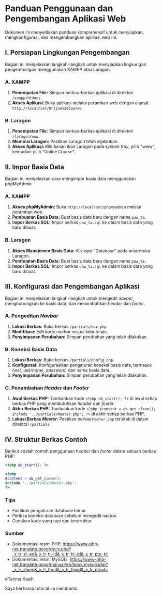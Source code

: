 # Panduan Penggunaan dan Pengembangan Aplikasi Web

Dokumen ini menyediakan panduan komprehensif untuk menyiapkan, mengkonfigurasi, dan mengembangkan aplikasi web ini.

## I. Persiapan Lingkungan Pengembangan

Bagian ini menjelaskan langkah-langkah untuk menyiapkan lingkungan pengembangan menggunakan XAMPP atau Laragon.

### A. XAMPP

1.  **Penempatan File:** Simpan berkas-berkas aplikasi di direktori `/xampp/htdocs`.
2.  **Akses Aplikasi:** Buka aplikasi melalui peramban web dengan alamat `http://localhost/Online%20Course`.

### B. Laragon

1.  **Penempatan File:** Simpan berkas-berkas aplikasi di direktori `/laragon/www`.
2.  **Memulai Laragon:** Pastikan Laragon telah dijalankan.
3.  **Akses Aplikasi:** Klik kanan ikon Laragon pada *system tray*, pilih "www", kemudian pilih "Online Course".

## II. Impor Basis Data

Bagian ini menjelaskan cara mengimpor basis data menggunakan phpMyAdmin.

### A. XAMPP

1.  **Akses phpMyAdmin:** Buka `http://localhost/phpmyadmin` melalui peramban web.
2.  **Pembuatan Basis Data:** Buat basis data baru dengan nama `paw_ta`.
3.  **Impor Berkas SQL:** Impor berkas `paw_ta.sql` ke dalam basis data yang baru dibuat.

### B. Laragon

1.  **Akses Manajemen Basis Data:** Klik opsi "Database" pada antarmuka Laragon.
2.  **Pembuatan Basis Data:** Buat basis data baru dengan nama `paw_ta`.
3.  **Impor Berkas SQL:** Impor berkas `paw_ta.sql` ke dalam basis data yang baru dibuat.

## III. Konfigurasi dan Pengembangan Aplikasi

Bagian ini menjelaskan langkah-langkah untuk mengedit *navbar*, menghubungkan ke basis data, dan menambahkan *header* dan *footer*.

### A. Pengeditan *Navbar*

1.  **Lokasi Berkas:** Buka berkas `/partials/nav.php`.
2.  **Modifikasi:** Edit kode *navbar* sesuai kebutuhan.
3.  **Penyimpanan Perubahan:** Simpan perubahan yang telah dilakukan.

### B. Koneksi Basis Data

1.  **Lokasi Berkas:** Buka berkas `/partials/Config.php`.
2.  **Konfigurasi:** Konfigurasikan pengaturan koneksi basis data, termasuk *host*, *username*, *password*, dan nama basis data.
3.  **Penyimpanan Perubahan:** Simpan perubahan yang telah dilakukan.

### C. Penambahan *Header* dan *Footer*

1.  **Awal Berkas PHP:** Tambahkan kode `<?php ob_start(); ?>` di awal setiap berkas PHP yang membutuhkan *header* dan *footer*.
2.  **Akhir Berkas PHP:** Tambahkan kode `<?php $content = ob_get_clean(); include '../partials/Master.php'; ?>` di akhir setiap berkas PHP.
3.  **Lokasi Berkas *Master*:** Pastikan berkas `Master.php` terletak di dalam direktori `/partials`.

## IV. Struktur Berkas Contoh

Berikut adalah contoh penggunaan *header* dan *footer* dalam sebuah berkas PHP:

```php
<?php ob_start(); ?>

<?php
$content = ob_get_clean();
include '../partials/Master.php';
?>
```

### Tips

- Pastikan pengaturan database benar.
- Periksa koneksi database sebelum mengedit navbar.
- Gunakan kode yang rapi dan terstruktur.


### Sumber

- Dokumentasi resmi PHP: https://www-php-net.translate.goog/docs.php?_x_tr_sl=en&_x_tr_tl=id&_x_tr_hl=id&_x_tr_pto=tc
- Dokumentasi resmi MySQLi: https://www-php-net.translate.goog/manual/en/book.mysqli.php?_x_tr_sl=en&_x_tr_tl=id&_x_tr_hl=id&_x_tr_pto=tc


#Terima Kasih

Saya berharap tutorial ini membantu

